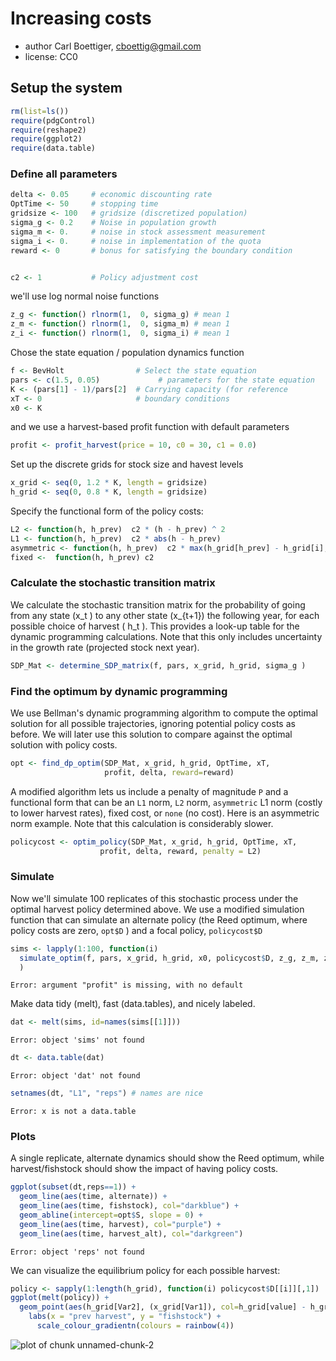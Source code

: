




# Increasing costs  
 * author Carl Boettiger, <cboettig@gmail.com>
 * license: CC0

## Setup the system



```r
rm(list=ls())   
require(pdgControl)
require(reshape2)
require(ggplot2)
require(data.table)
```




### Define all parameters 


```r
delta <- 0.05     # economic discounting rate
OptTime <- 50     # stopping time
gridsize <- 100   # gridsize (discretized population)
sigma_g <- 0.2    # Noise in population growth
sigma_m <- 0.     # noise in stock assessment measurement
sigma_i <- 0.     # noise in implementation of the quota
reward <- 0       # bonus for satisfying the boundary condition


c2 <- 1           # Policy adjustment cost
```



we'll use log normal noise functions


```r
z_g <- function() rlnorm(1,  0, sigma_g) # mean 1
z_m <- function() rlnorm(1,  0, sigma_m) # mean 1
z_i <- function() rlnorm(1,  0, sigma_i) # mean 1
```



Chose the state equation / population dynamics function


```r
f <- BevHolt                # Select the state equation
pars <- c(1.5, 0.05)             # parameters for the state equation
K <- (pars[1] - 1)/pars[2]  # Carrying capacity (for reference 
xT <- 0                     # boundary conditions
x0 <- K
```



and we use a harvest-based profit function with default parameters


```r
profit <- profit_harvest(price = 10, c0 = 30, c1 = 0.0)
```




Set up the discrete grids for stock size and havest levels


```r
x_grid <- seq(0, 1.2 * K, length = gridsize)  
h_grid <- seq(0, 0.8 * K, length = gridsize)  
```





Specify the functional form of the policy costs:


```r
L2 <- function(h, h_prev)  c2 * (h - h_prev) ^ 2
L1 <- function(h, h_prev)  c2 * abs(h - h_prev) 
asymmetric <- function(h, h_prev)  c2 * max(h_grid[h_prev] - h_grid[i], 0)
fixed <-  function(h, h_prev) c2
```




### Calculate the stochastic transition matrix
We calculate the stochastic transition matrix for the probability of going from any state \(x_t \) to any other state \(x_{t+1}\) the following year, for each possible choice of harvest \( h_t \).  This provides a look-up table for the dynamic programming calculations. Note that this only includes uncertainty in the growth rate (projected stock next year). 


```r
SDP_Mat <- determine_SDP_matrix(f, pars, x_grid, h_grid, sigma_g )
```



### Find the optimum by dynamic programming 
We use Bellman's dynamic programming algorithm to compute the optimal solution for all possible trajectories, ignoring potential policy costs as before.  We will later use this solution to compare against the optimal solution with policy costs.


```r
opt <- find_dp_optim(SDP_Mat, x_grid, h_grid, OptTime, xT, 
                     profit, delta, reward=reward)
```




A modified algorithm lets us include a penalty of magnitude `P` and a functional form that can be an `L1` norm, `L2`  norm, `asymmetric` L1 norm (costly to lower harvest rates), fixed cost, or `none` (no cost).  Here is an asymmetric norm example.  Note that this calculation is considerably slower. 


```r
policycost <- optim_policy(SDP_Mat, x_grid, h_grid, OptTime, xT, 
                    profit, delta, reward, penalty = L2)
```





### Simulate 
Now we'll simulate 100 replicates of this stochastic process under the optimal harvest policy determined above.  We use a modified simulation function that can simulate an alternate policy (the Reed optimum, where policy costs are zero, `opt$D` ) and a focal policy, `policycost$D`



```r
sims <- lapply(1:100, function(i)
  simulate_optim(f, pars, x_grid, h_grid, x0, policycost$D, z_g, z_m, z_i, opt$D, penalty=L2)
  )
```



```
Error: argument "profit" is missing, with no default
```





Make data tidy (melt), fast (data.tables), and nicely labeled.


```r
dat <- melt(sims, id=names(sims[[1]]))  
```



```
Error: object 'sims' not found
```



```r
dt <- data.table(dat)
```



```
Error: object 'dat' not found
```



```r
setnames(dt, "L1", "reps") # names are nice
```



```
Error: x is not a data.table
```




### Plots 

A single replicate, alternate dynamics should show the Reed optimum, while harvest/fishstock should show the impact of having policy costs. 


```r
ggplot(subset(dt,reps==1)) +
  geom_line(aes(time, alternate)) +
  geom_line(aes(time, fishstock), col="darkblue") +
  geom_abline(intercept=opt$S, slope = 0) +
  geom_line(aes(time, harvest), col="purple") + 
  geom_line(aes(time, harvest_alt), col="darkgreen") 
```



```
Error: object 'reps' not found
```





We can visualize the equilibrium policy for each possible harvest:



```r
policy <- sapply(1:length(h_grid), function(i) policycost$D[[i]][,1])
ggplot(melt(policy)) + 
  geom_point(aes(h_grid[Var2], (x_grid[Var1]), col=h_grid[value] - h_grid[Var2])) + 
    labs(x = "prev harvest", y = "fishstock") +
      scale_colour_gradientn(colours = rainbow(4)) 
```

![plot of chunk unnamed-chunk-2](http://farm8.staticflickr.com/7184/6837543660_35fce1a893_o.png) 


